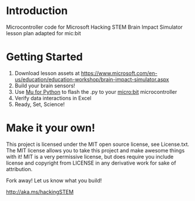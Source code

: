# Introduction
Microcontroller code for Microsoft Hacking STEM Brain Impact Simulator lesson plan adapted for mic:bit

# Getting Started
1. Download lesson assets at https://www.microsoft.com/en-us/education/education-workshop/brain-impact-simulator.aspx
1. Build your brain sensors!
1. Use [Mu for Python](https://codewith.mu/) to flash the .py to your  [micro:bit](https://www.microbit.org/) microcontroller
1. Verify data interactions in Excel
1. Ready, Set, Science!

# Make it your own!
This project is licensed under the MIT open source license, see License.txt. The MIT license allows you to take this project and make awesome things with it! MIT is a very permissive license, but does require you include license and copyright from LICENSE in any derivative work for sake of attribution.

Fork away! Let us know what you build!

http://aka.ms/hackingSTEM
